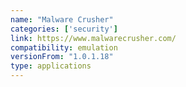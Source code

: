 ```yaml
---
name: "Malware Crusher"
categories: ['security']
link: https://www.malwarecrusher.com/
compatibility: emulation
versionFrom: "1.0.1.18"
type: applications
---
```


